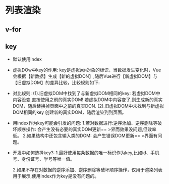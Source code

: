 # 列表渲染

## v-for







## key

+   默认使用index

+   虚拟DOw中key的作用:
    key是虚拟`DOM`对象的标识，当数据发生变化时，Vue会根据【新数据】生成【新的虚拟DON】,随后Vue进行【新虚拟DOM】与【旧虚拟DOM】的差异比较，比较规则如下:

+   对比规则:
    (1).旧虚拟DOM中找到了与新虚拟DOM相同的key:
    若虚拟DOM中内容没变,直按使用之前的真实DOM!
    若虚拟DOM中内容变了,则生成新的真实DOM，随后替换掉页面中之前的真实DON.
    (2).旧虚拟DOM中未找到与新虚拟DOM相同的key
    创建新的真实DOM，随后渲染到到页面。

+   用index作为key可能会引发的问题:
    1.若对数据进行:逆序添加、逆序删除等破坏顺序操作:
    会产生没有必要的真实DOM更新== >界而效果没问题,但效率低。
    2.如果结构中还包含输入类的DOM:
    会产生错误DOM更新== >界面有问题。

+   开发中如何选择key?:
    1.最好使用每条数据的唯一标识作为key,比如id、手机号、身份证号、学号等唯一值。

    2.如果不存在对数据的逆序添加、逆序删除等破坏顺序操作，仅用于渲染列表用于展示,使用index作为key是没有问题的。